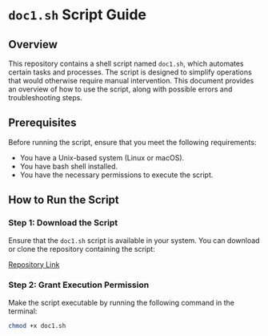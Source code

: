 # `doc1.sh` Script Guide

## Overview
This repository contains a shell script named `doc1.sh`, which automates certain tasks and processes. The script is designed to simplify operations that would otherwise require manual intervention. This document provides an overview of how to use the script, along with possible errors and troubleshooting steps.

## Prerequisites
Before running the script, ensure that you meet the following requirements:
- You have a Unix-based system (Linux or macOS).
- You have bash shell installed.
- You have the necessary permissions to execute the script.

## How to Run the Script

### Step 1: Download the Script
Ensure that the `doc1.sh` script is available in your system. You can download or clone the repository containing the script:

[Repository Link](<i[nsert-repository-url](https://github.com/karthikvt22/Docker-automated-infra-setup)>)

### Step 2: Grant Execution Permission
Make the script executable by running the following command in the terminal:
```bash
chmod +x doc1.sh
